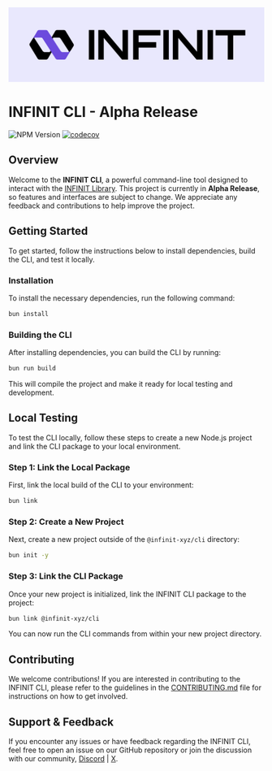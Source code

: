 ![Infinit Logo](.github/infinit.png)

# INFINIT CLI - Alpha Release

![NPM Version](https://img.shields.io/npm/v/@infinit-xyz/cli)
[![codecov](https://codecov.io/gh/infinit-xyz/infinit-cli/graph/badge.svg?token=OKQQJS6U4K)](https://codecov.io/gh/infinit-xyz/infinit-cli)

## Overview

Welcome to the **INFINIT CLI**, a powerful command-line tool designed to interact with the [INFINIT Library](https://github.com/infinit-xyz/infinit-library). This project is currently in **Alpha Release**, so features and interfaces are subject to change. We appreciate any feedback and contributions to help improve the project.

## Getting Started

To get started, follow the instructions below to install dependencies, build the CLI, and test it locally.

### Installation

To install the necessary dependencies, run the following command:

```bash
bun install
```

### Building the CLI

After installing dependencies, you can build the CLI by running:

```bash
bun run build
```

This will compile the project and make it ready for local testing and development.

## Local Testing

To test the CLI locally, follow these steps to create a new Node.js project and link the CLI package to your local environment.

### Step 1: Link the Local Package

First, link the local build of the CLI to your environment:

```bash
bun link
```

### Step 2: Create a New Project

Next, create a new project outside of the `@infinit-xyz/cli` directory:

```bash
bun init -y
```

### Step 3: Link the CLI Package

Once your new project is initialized, link the INFINIT CLI package to the project:

```bash
bun link @infinit-xyz/cli
```

You can now run the CLI commands from within your new project directory.

## Contributing

We welcome contributions! If you are interested in contributing to the INFINIT CLI, please refer to the guidelines in the [CONTRIBUTING.md](.github/CONTRIBUTING.md) file for instructions on how to get involved.

## Support & Feedback

If you encounter any issues or have feedback regarding the INFINIT CLI, feel free to open an issue on our GitHub repository or join the discussion with our community, [Discord](https://infinit.tech/discord) | [X](https://infinit.tech/x).


